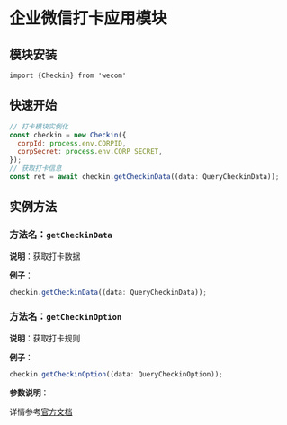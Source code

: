 # 企业微信打卡应用模块

## 模块安装

```
import {Checkin} from 'wecom'
```

## 快速开始

```javascript
// 打卡模块实例化
const checkin = new Checkin({
  corpId: process.env.CORPID,
  corpSecret: process.env.CORP_SECRET,
});
// 获取打卡信息
const ret = await checkin.getCheckinData((data: QueryCheckinData));
```

## 实例方法

### **方法名**：`getCheckinData`

**说明**：获取打卡数据

**例子**：

```javascript
checkin.getCheckinData((data: QueryCheckinData));
```

### **方法名**：`getCheckinOption`

**说明**：获取打卡规则

**例子**：

```javascript
checkin.getCheckinOption((data: QueryCheckinOption));
```

**参数说明**：

详情参考[官方文档](https://work.weixin.qq.com/api/doc/90000/90135/90262)
